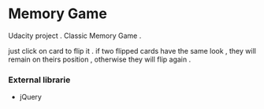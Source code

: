 # Memory Game 
Udacity project .
Classic Memory Game .

just click on card to flip it . if two flipped cards have the same look , they will remain on theirs position , otherwise they will flip again .

### External librarie
- jQuery